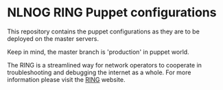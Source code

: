 NLNOG RING Puppet configurations
================================

This repository contains the puppet configurations as they are to be
deployed on the master servers. 

Keep in mind, the master branch is 'production' in puppet world.

The RING is a streamlined way for network operators to cooperate in
troubleshooting and debugging the internet as a whole. For more
information please visit the [RING][1] website. 
 
[1]: http://ring.nlnog.net/
